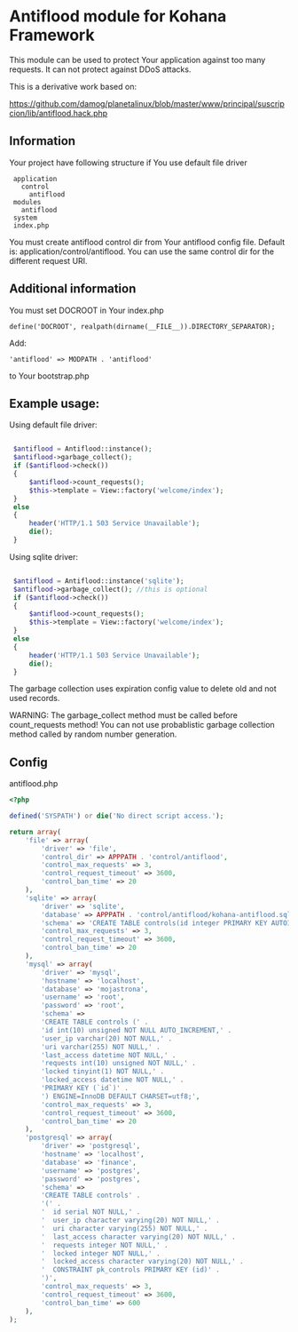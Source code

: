 # Antiflood module for Kohana Framework

This module can be used to protect Your application against too many requests.
It can not protect against DDoS attacks.

This is a derivative work based on:

https://github.com/damog/planetalinux/blob/master/www/principal/suscripcion/lib/antiflood.hack.php


## Information

Your project have following structure if You use default file driver

```
 application
   control
     antiflood
 modules
   antiflood
 system
 index.php
```

You must create antiflood control dir from Your antiflood config file. Default
is: application/control/antiflood. You can use the same control dir for the
different request URI.

## Additional information

You must set DOCROOT in Your index.php

` define('DOCROOT', realpath(dirname(__FILE__)).DIRECTORY_SEPARATOR); `

Add:

` 'antiflood' => MODPATH . 'antiflood' `

to Your bootstrap.php

## Example usage:

Using default file driver:

```php

 $antiflood = Antiflood::instance();
 $antiflood->garbage_collect();
 if ($antiflood->check())
 {
     $antiflood->count_requests();
     $this->template = View::factory('welcome/index');
 }
 else
 {
     header('HTTP/1.1 503 Service Unavailable');
     die();
 }

```

Using sqlite driver:

```php

 $antiflood = Antiflood::instance('sqlite');
 $antiflood->garbage_collect(); //this is optional
 if ($antiflood->check())
 {
     $antiflood->count_requests();
     $this->template = View::factory('welcome/index');
 }
 else
 {
     header('HTTP/1.1 503 Service Unavailable');
     die();
 }

```

The garbage collection uses expiration config value to delete old and not used
records.

WARNING: The garbage_collect method must be called before count_requests method!
You can not use probablistic garbage collection method called by random number
generation.

## Config

antiflood.php

```php
<?php

defined('SYSPATH') or die('No direct script access.');

return array(
    'file' => array(
        'driver' => 'file',
        'control_dir' => APPPATH . 'control/antiflood',
        'control_max_requests' => 3,
        'control_request_timeout' => 3600,
        'control_ban_time' => 20
    ),
    'sqlite' => array(
        'driver' => 'sqlite',
        'database' => APPPATH . 'control/antiflood/kohana-antiflood.sql3',
        'schema' => 'CREATE TABLE controls(id integer PRIMARY KEY AUTOINCREMENT, user_ip VARCHAR(20), uri varchar(255), last_access datetime, requests INTEGER, locked INTEGER, locked_access datetime)',
        'control_max_requests' => 3,
        'control_request_timeout' => 3600,
        'control_ban_time' => 20
    ),
    'mysql' => array(
        'driver' => 'mysql',
        'hostname' => 'localhost',
        'database' => 'mojastrona',
        'username' => 'root',
        'password' => 'root',
        'schema' =>
        'CREATE TABLE controls (' .
        'id int(10) unsigned NOT NULL AUTO_INCREMENT,' .
        'user_ip varchar(20) NOT NULL,' .
        'uri varchar(255) NOT NULL,' .
        'last_access datetime NOT NULL,' .
        'requests int(10) unsigned NOT NULL,' .
        'locked tinyint(1) NOT NULL,' .
        'locked_access datetime NOT NULL,' .
        'PRIMARY KEY (`id`)' .
        ') ENGINE=InnoDB DEFAULT CHARSET=utf8;',
        'control_max_requests' => 3,
        'control_request_timeout' => 3600,
        'control_ban_time' => 20
    ),
    'postgresql' => array(
        'driver' => 'postgresql',
        'hostname' => 'localhost',
        'database' => 'finance',
        'username' => 'postgres',
        'password' => 'postgres',
        'schema' =>
        'CREATE TABLE controls' .
        '(' .
        '  id serial NOT NULL,' .
        '  user_ip character varying(20) NOT NULL,' .
        '  uri character varying(255) NOT NULL,' .
        '  last_access character varying(20) NOT NULL,' .
        '  requests integer NOT NULL,' .
        '  locked integer NOT NULL,' .
        '  locked_access character varying(20) NOT NULL,' .
        '  CONSTRAINT pk_controls PRIMARY KEY (id)' .
        ')',
        'control_max_requests' => 3,
        'control_request_timeout' => 3600,
        'control_ban_time' => 600
    ),
);

```

